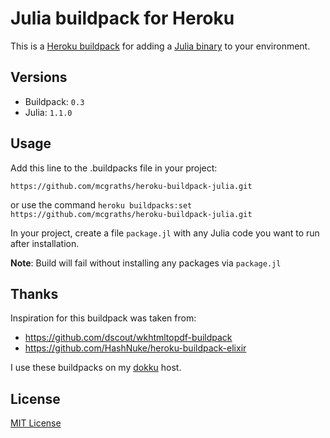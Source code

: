 # Julia buildpack for Heroku

This is a [Heroku buildpack][0] for adding a [Julia binary][1] to your environment.


## Versions

* Buildpack: `0.3`
* Julia: `1.1.0`


## Usage

Add this line to the .buildpacks file in your project:

`https://github.com/mcgraths/heroku-buildpack-julia.git`

or use the command `heroku buildpacks:set https://github.com/mcgraths/heroku-buildpack-julia.git`

In your project, create a file `package.jl` with any
Julia code you want to run after installation.

**Note**: Build will fail without installing any packages via `package.jl`

## Thanks

Inspiration for this buildpack was taken from:

* <https://github.com/dscout/wkhtmltopdf-buildpack>
* <https://github.com/HashNuke/heroku-buildpack-elixir>

I use these buildpacks on my [dokku][2] host.


## License

[MIT License](https://github.com/pinx/heroku-buildpack-julia/blob/master/LICENSE)


[0]: http://devcenter.heroku.com/articles/buildpacks
[1]: http://julialang.org
[2]: http://dokku.viewdocs.io/dokku/

